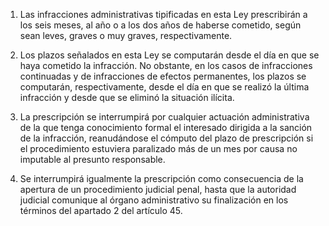 1. Las infracciones administrativas tipificadas en esta Ley prescribirán a los seis meses, al año o a los dos años de haberse cometido, según sean leves, graves o muy graves, respectivamente.

2. Los plazos señalados en esta Ley se computarán desde el día en que se haya cometido la infracción. No obstante, en los casos de infracciones continuadas y de infracciones de efectos permanentes, los plazos se computarán, respectivamente, desde el día en que se realizó la última infracción y desde que se eliminó la situación ilícita.

3. La prescripción se interrumpirá por cualquier actuación administrativa de la que tenga conocimiento formal el interesado dirigida a la sanción de la infracción, reanudándose el cómputo del plazo de prescripción si el procedimiento estuviera paralizado más de un mes por causa no imputable al presunto responsable.

4. Se interrumpirá igualmente la prescripción como consecuencia de la apertura de un procedimiento judicial penal, hasta que la autoridad judicial comunique al órgano administrativo su finalización en los términos del apartado 2 del artículo 45.